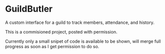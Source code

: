 # GuildButler

A custom interface for a guild to track members, attendance, and history.

This is a commisioned project, posted with permission.

Currently only a small snipet of code is available to be shown, will merge full progress as soon as I get permission to do so.
